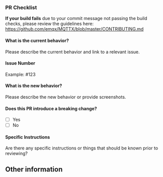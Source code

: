 ### PR Checklist

**If your build fails** due to your commit message not passing the build checks, please review the guidelines here: <https://github.com/emqx/MQTTX/blob/master/CONTRIBUTING.md>

#### What is the current behavior?

Please describe the current behavior and link to a relevant issue.

#### Issue Number

Example: \#123

#### What is the new behavior?

Please describe the new behavior or provide screenshots.

#### Does this PR introduce a breaking change?
<!-- If this PR contains a breaking change, please describe the impact and migration path for existing applications below. -->

- [ ] Yes
- [ ] No

#### Specific Instructions

Are there any specific instructions or things that should be known prior to reviewing?

## Other information
